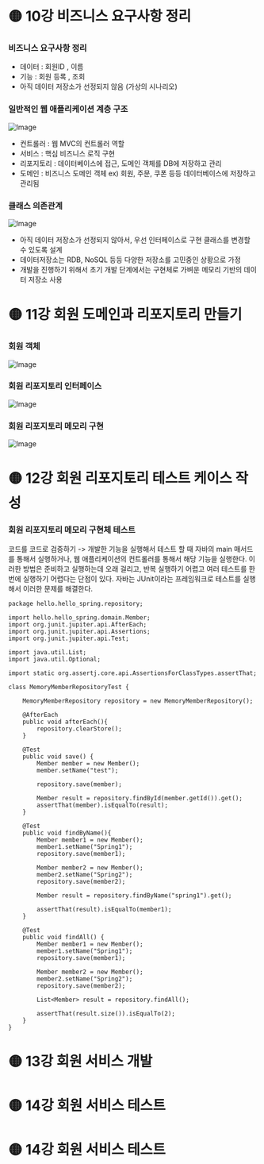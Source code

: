 # 🟡 10강 비즈니스 요구사항 정리

### 비즈니스 요구사항 정리

- 데이터 : 회원ID , 이름
- 기능 : 회원 등록 , 조회
- 아직 데이터 저장소가 선정되지 않음 (가상의 시나리오)

### 일반적인 웹 애플리케이션 계층 구조

![Image](https://github.com/user-attachments/assets/2d311462-fa75-4750-93bf-800784b9d22e)

- 컨트롤러 : 웹 MVC의 컨트롤러 역할
- 서비스 : 핵심 비즈니스 로직 구현
- 리포지토리 : 데이터베이스에 접근, 도메인 객체를 DB에 저장하고 관리
- 도메인 : 비즈니스 도메인 객체 ex) 회원, 주문, 쿠폰 등등 데이터베이스에 저장하고 관리됨

### 클래스 의존관계

![Image](https://github.com/user-attachments/assets/7c66459f-d07d-4157-af6b-c43e9aa5bb11)

- 아직 데이터 저장소가 선정되지 않아서, 우선 인터페이스로 구현 클래스를 변경할 수 있도록 설계
- 데이터저장소는 RDB, NoSQL 등등 다양한 저장소를 고민중인 상황으로 가정
- 개발을 진행하기 위해서 초기 개발 단계에서는 구현체로 가벼운 메모리 기반의 데이터 저장소 사용
  

# 🟡 11강 회원 도메인과 리포지토리 만들기

### 회원 객체

![Image](https://github.com/user-attachments/assets/28d55605-403c-41b1-b655-6cfcd8aa96db)

### 회원 리포지토리 인터페이스

![Image](https://github.com/user-attachments/assets/395d40aa-8b3c-4302-a2f7-1281916d5c2c)

### 회원 리포지토리 메모리 구현

![Image](https://github.com/user-attachments/assets/a6744c83-7ba2-4cc8-b98c-bd4c8e3aff47)


# 🟡 12강 회원 리포지토리 테스트 케이스 작성

### 회원 리포지토리 메모리 구현체 테스트

코드를 코드로 검증하기 -> 개발한 기능을 실행해서 테스트 할 때 자바의 main 매서드를 통해서 실행하거나, 웹 애플리케이션의 컨트롤러를 통해서 해당 기능을 실행한다.
이러한 방법은 준비하고 실행하는데 오래 걸리고, 반복 실행하기 어렵고 여러 테스트를 한번에 실행하기 어렵다는 단점이 있다.
자바는 JUnit이라는 프레임워크로 테스트를 실행해서 이러한 문제를 해결한다.

```
package hello.hello_spring.repository;

import hello.hello_spring.domain.Member;
import org.junit.jupiter.api.AfterEach;
import org.junit.jupiter.api.Assertions;
import org.junit.jupiter.api.Test;

import java.util.List;
import java.util.Optional;

import static org.assertj.core.api.AssertionsForClassTypes.assertThat;

class MemoryMemberRepositoryTest {

    MemoryMemberRepository repository = new MemoryMemberRepository();
    
    @AfterEach
    public void afterEach(){
        repository.clearStore();
    }
    
    @Test
    public void save() {
        Member member = new Member();
        member.setName("test");

        repository.save(member);

        Member result = repository.findById(member.getId()).get();
        assertThat(member).isEqualTo(result);
    }
    
    @Test
    public void findByName(){
        Member member1 = new Member();
        member1.setName("Spring1");
        repository.save(member1);

        Member member2 = new Member();
        member2.setName("Spring2");
        repository.save(member2);
        
        Member result = repository.findByName("spring1").get();
        
        assertThat(result).isEqualTo(member1);
    }
    
    @Test
    public void findAll() {
        Member member1 = new Member();
        member1.setName("Spring1");
        repository.save(member1);
        
        Member member2 = new Member();
        member2.setName("Spring2");
        repository.save(member2);
        
        List<Member> result = repository.findAll();
        
        assertThat(result.size()).isEqualTo(2);
    }
}
```

# 🟡 13강 회원 서비스 개발

# 🟡 14강 회원 서비스 테스트

# 🟡 14강 회원 서비스 테스트

